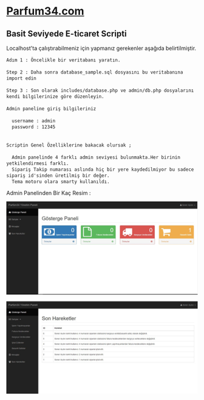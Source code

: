 # <a href="http://www.parfum34.com">Parfum34.com</a>


  <h2>Basit Seviyede E-ticaret Scripti</h2>
  
  <p>Localhost'ta çalıştırabilmeniz için yapmanız gerekenler aşağıda belirtilmiştir.</p>
  
    Adım 1 : Öncelikle bir veritabanı yaratın.
    
    Step 2 : Daha sonra database_sample.sql dosyasını bu veritabanına import edin
    
    Step 3 : Son olarak includes/database.php ve admin/db.php dosyalarını kendi bilgilerinize göre düzenleyin.
    
    Admin paneline giriş bilgileriniz

      username : admin
      password : 12345
      
    
    Scriptin Genel Özelliklerine bakacak olursak ;
    
      Admin panelinde 4 farklı admin seviyesi bulunmakta.Her birinin yetkilendirmesi farklı.
      Sipariş Takip numarası aslında hiç bir yere kaydedilmiyor bu sadece sipariş id'sinden üretilmiş bir değer.
      Tema motoru olara smarty kullanıldı.
      
      
Admin Panelinden Bir Kaç Resim : 
      
<img src="panel_ss1.jpg" /><br />
        
<img src="panel_ss2.jpg" /><br />
      
